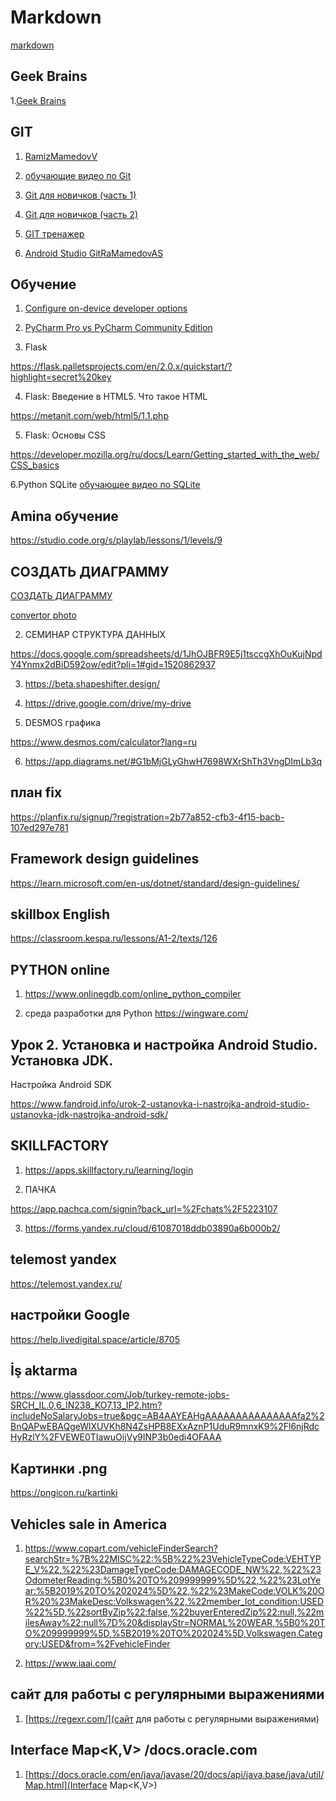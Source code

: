 # Markdown 

[markdown](https://markdownmonster.west-wind.com/)

## Geek Brains

1.[Geek Brains](https://www.youtube.com/watch?v=L6AvLG_k1G8&list=PLmRNNqEA7JoMyhHCq4FPuRMiWi9SxZVi1&index=19)

## GIT

1. [RamizMamedovV](https://github.com/RamizMamedovV?tab=overview&from=2023-04-01&to=2023-04-300)

2. [обучающие видео по Git](https://vimeo.com/showcase/5616060)

3. [Git для новичков (часть 1)](https://habr.com/ru/articles/541258/)

4. [Git для новичков (часть 2)](https://habr.com/ru/articles/542616/)

5. [GIT тренажер](https://learngitbranching.js.org/?locale=ru_RU&demo=)

7. [Android Studio GitRaMamedovAS](https://github.com/RaMamedovAS/recyclerVew)

## Обучение

1. [Configure on-device developer options](https://developer.android.com/studio/debug/dev-options)

2. [PyCharm Pro vs PyCharm Community Edition](https://www.jetbrains.com/products/compare/?product=pycharm&product=pycharm-ce)

3. Flask

https://flask.palletsprojects.com/en/2.0.x/quickstart/?highlight=secret%20key

4. Flask: Введение в HTML5. Что такое HTML

https://metanit.com/web/html5/1.1.php

5. Flask: Основы CSS

https://developer.mozilla.org/ru/docs/Learn/Getting_started_with_the_web/CSS_basics

6.Python SQLite
[обучающее видео по SQLite](https://proproprogs.ru/modules/komandy-update-i-delete)

## Amina обучение

https://studio.code.org/s/playlab/lessons/1/levels/9

## СОЗДАТЬ ДИАГРАММУ

[СОЗДАТЬ ДИАГРАММУ](https://app.diagrams.net/)

[convertor photo](https://www.online-convert.com/ru/result#j=f718974f-9d96-481b-80a0-77d37821caa0)

2. СЕМИНАР СТРУКТУРА ДАННЫХ

https://docs.google.com/spreadsheets/d/1JhOJBFR9E5j1tsccgXhOuKujNpdY4Ynmx2dBiD592ow/edit?pli=1#gid=1520862937

3. https://beta.shapeshifter.design/

4. https://drive.google.com/drive/my-drive

5. DESMOS графика

https://www.desmos.com/calculator?lang=ru

6. https://app.diagrams.net/#G1bMjGLyGhwH7698WXrShTh3VngDImLb3q

## план fix

https://planfix.ru/signup/?registration=2b77a852-cfb3-4f15-bacb-107ed297e781

## Framework design guidelines

https://learn.microsoft.com/en-us/dotnet/standard/design-guidelines/

## skillbox English

https://classroom.kespa.ru/lessons/A1-2/texts/126

## PYTHON online

1. https://www.onlinegdb.com/online_python_compiler

2. среда разработки для Python
   https://wingware.com/
   
## Урок 2. Установка и настройка Android Studio. Установка JDK. 
Настройка Android SDK

https://www.fandroid.info/urok-2-ustanovka-i-nastrojka-android-studio-ustanovka-jdk-nastrojka-android-sdk/

## SKILLFACTORY

1. https://apps.skillfactory.ru/learning/login

2. ПАЧКА

https://app.pachca.com/signin?back_url=%2Fchats%2F5223107

3. https://forms.yandex.ru/cloud/61087018ddb03890a6b000b2/

## telemost yandex

https://telemost.yandex.ru/

## настройки Google

https://help.livedigital.space/article/8705

## İş aktarma

https://www.glassdoor.com/Job/turkey-remote-jobs-SRCH_IL.0,6_IN238_KO7,13_IP2.htm?includeNoSalaryJobs=true&pgc=AB4AAYEAHgAAAAAAAAAAAAAAAfa2%2BnQAPwEBAQgeWlXUVKh8N4ZsHPB8EXxAznP1UduR9mnxK9%2Fl6njRdcHyRzlY%2FVEWE0TIawuOijVy9INP3b0edi4OFAAA

## Картинки .png

https://pngicon.ru/kartinki

## Vehicles sale in America

1. https://www.copart.com/vehicleFinderSearch?searchStr=%7B%22MISC%22:%5B%22%23VehicleTypeCode:VEHTYPE_V%22,%22%23DamageTypeCode:DAMAGECODE_NW%22,%22%23OdometerReading:%5B0%20TO%209999999%5D%22,%22%23LotYear:%5B2019%20TO%202024%5D%22,%22%23MakeCode:VOLK%20OR%20%23MakeDesc:Volkswagen%22,%22member_lot_condition:USED%22%5D,%22sortByZip%22:false,%22buyerEnteredZip%22:null,%22milesAway%22:null%7D%20&displayStr=NORMAL%20WEAR,%5B0%20TO%209999999%5D,%5B2019%20TO%202024%5D,Volkswagen,Category:USED&from=%2FvehicleFinder


2. https://www.iaai.com/
## сайт для работы с регулярными выражениями
1. [https://regexr.com/](сайт для работы с регулярными выражениями)

##  Interface Map<K,V> /docs.oracle.com
1. [https://docs.oracle.com/en/java/javase/20/docs/api/java.base/java/util/Map.html](Interface Map<K,V>)
